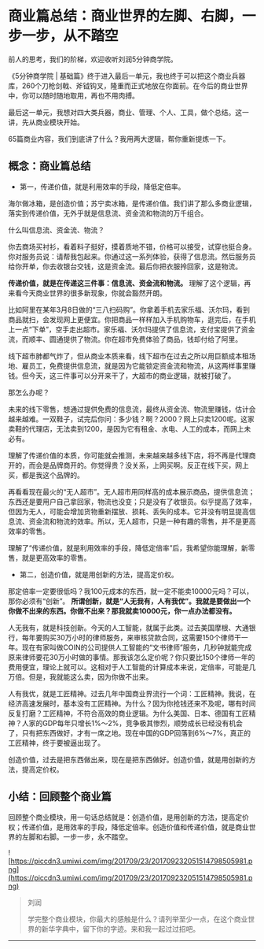 # 商业篇总结：商业世界的左脚、右脚，一步一步，从不踏空

前人的思考，我们的阶梯，欢迎收听刘润5分钟商学院。

《5分钟商学院 | 基础篇》终于进入最后一单元，我也终于可以把这个商业兵器库，260个刀枪剑戟、斧钺钩叉，隆重而正式地放在你面前。在今后的商业世界中，你可以随时随地取用，再也不用肉搏。

最后这一单元，我想对四大类兵器，商业、管理、个人、工具，做个总结。这一讲，先从商业模块开始。

65篇商业内容，我们到底讲了什么？我用两大逻辑，帮你重新提炼一下。

## 概念：商业篇总结

* 第一，传递价值，就是利用效率的手段，降低定倍率。

海尔做冰箱，是创造价值；苏宁卖冰箱，是传递价值。我们讲了那么多商业逻辑，落实到传递价值，无外乎就是信息流、资金流和物流的万千组合。

什么叫信息流、资金流、物流？

你去商场买衬衫，看着料子挺好，摸着质地不错，价格可以接受，试穿也挺合身。你对服务员说：请帮我包起来。你通过这一系列体验，获得了信息流。然后服务员给你开单，你去收银台交钱，这是资金流。最后你把衣服拎回家，这是物流。

 **传递价值，就是在传递这三件事：信息流、资金流和物流。** 理解了这个逻辑，再来看今天商业世界的很多新现象，你就会豁然开朗。

比如阿里在某年3月8日做的“三八扫码购”。你拿着手机去家乐福、沃尔玛，看到商品就扫，会发现网上更便宜。你把商品一样样加入手机购物车，逛完后，在手机上一点“下单”，空手走出超市。家乐福、沃尔玛提供了信息流，支付宝提供了资金流，而顺丰、圆通提供了物流。你在超市免费体验了商品，钱却付给了阿里。

线下超市肺都气炸了，但从商业本质来看，线下超市在过去之所以用巨额成本租场地、雇员工，免费提供信息流，就是因为它能锁定资金流和物流，从这两样事里赚钱。但今天，这三件事可以分开来干了，大超市的商业逻辑，就被打破了。

那怎么办呢？

未来的线下零售，想通过提供免费的信息流，最终从资金流、物流里赚钱，估计会越来越难。一双鞋子，试完后你问：多少钱？啊？2000？网上只卖1200呢。这家卖鞋的代理店，无法卖到1200，是因为它有租金、水电、人工的成本，而网上未必有。

理解了传递价值的本质，你可能就会推测，未来越来越多线下店，将不再是代理商开的，而会是品牌商开的。你觉得贵？没关系，上网买啊。反正在线下买，网上买，都是我这个品牌的。

再看看现在最火的“无人超市”。无人超市用同样高的成本展示商品，提供信息流；东西还是要用户自己拿回家，物流也没变；只是没有了收银员。似乎提高了效率，但因为无人，可能会增加货物重新摆放、损耗、丢失的成本。它并没有明显提高信息流、资金流和物流的效率。所以，无人超市，只是一种有趣的零售，并不是更高效率的零售。

理解了“传递价值，就是利用效率的手段，降低定倍率”后，我希望你能理解，新零售，就是更高效率的零售。

* 第二，创造价值，就是用创新的方法，提高定价权。

那定倍率一定要很低吗？我100元成本的东西，就一定不能卖10000元吗？可以，那你必须有“创新”。 **所谓创新，就是“人无我有，人有我优”。我就是要做出一个你做不出来的东西。你做不出来？那我就卖10000元，你一点办法都没有。**

人无我有，就是科技创新。今天的人工智能，就属于此类。过去美国摩根、大通银行，每年要购买30万小时的律师服务，来审核贷款合同，这需要150个律师干一年。现在有家叫做COIN的公司提供人工智能的“文书律师”服务，几秒钟就能完成原来律师要花30万小时做的事情。那我该怎么定价呢？你只要比150个律师一年的费用便宜，理论上就可以。这相对于人工智能的计算成本来说，定倍率，可能是几万倍。但是，我就能这么卖，因为你做不出来。

人有我优，就是工匠精神。过去几年中国商业界流行一个词：工匠精神。我说，在经济高速发展时，基本没有工匠精神。为什么？因为你抢钱还来不及呢，哪有时间反复打磨？工匠精神，不符合高效的商业逻辑。为什么美国、日本、德国有工匠精神？人家的GDP每年只增长1%～2%，竞争极其惨烈，顺势成长已经没有机会了，只有把东西做好，才有一席之地。现在中国的GDP回落到6%～7%，真正的工匠精神，终于要被逼出现了。

创造价值，过去是把东西做出来，现在是把东西做好。创造价值，就是用创新的方法，提高定价权。

## 小结：回顾整个商业篇

回顾整个商业模块，用一句话总结就是：创造价值，是用创新的方法，提高定价权；传递价值，是用效率的手段，降低定倍率。创造价值和传递价值，就是商业世界的左脚和右脚。一步一步，永不踏空。

![https://piccdn3.umiwi.com/img/201709/23/201709232051514798505981.png](https://piccdn3.umiwi.com/img/201709/23/201709232051514798505981.png)

> 刘润
> 
> 学完整个商业模块，你最大的感触是什么？请列举至少一点，在这个商业世界的新华字典中，留下你的字迹。来和我一起过过招吧。

---
